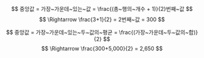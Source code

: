 $$
중앙값 = 가장~가운데~있는~값 = \frac{(총~행의~개수 + 1)}{2}번째~값
$$
$$
\Rightarrow \frac{3+1}{2} = 2번째~값 = 300
$$

$$
중앙값 = 가장~가운데~있는~두~값의~평균 = \frac{(가장~가운데~두~값의~합)}{2}
$$
$$
\Rightarrow \frac{300+5,000}{2} = 2,650
$$